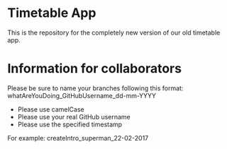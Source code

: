 # Timetable App
This is the repository for the completely new version of our old timetable app.

# Information for collaborators
Please be sure to name your branches following this format:
whatAreYouDoing_GitHubUsername_dd-mm-YYYY

* Please use camelCase
* Please use your real GitHub username
* Please use the specified timestamp

For example:
createIntro_superman_22-02-2017